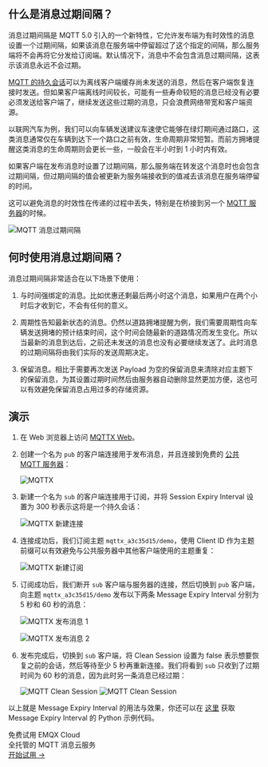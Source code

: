 ## 什么是消息过期间隔？

消息过期间隔是 MQTT 5.0 引入的一个新特性，它允许发布端为有时效性的消息设置一个过期间隔，如果该消息在服务端中停留超过了这个指定的间隔，那么服务端将不会再将它分发给订阅端。默认情况下，消息中不会包含消息过期间隔，这表示该消息永远不会过期。

[MQTT 的持久会话](https://www.emqx.com/zh/blog/mqtt-session)可以为离线客户端缓存尚未发送的消息，然后在客户端恢复连接时发送。但如果客户端离线时间较长，可能有一些寿命较短的消息已经没有必要必须发送给客户端了，继续发送这些过期的消息，只会浪费网络带宽和客户端资源。

以联网汽车为例，我们可以向车辆发送建议车速使它能够在绿灯期间通过路口，这类消息通常仅在车辆到达下一个路口之前有效，生命周期非常短暂。而前方拥堵提醒这类消息的生命周期则会更长一些，一般会在半小时到 1 小时内有效。

如果客户端在发布消息时设置了过期间隔，那么服务端在转发这个消息时也会包含过期间隔，但过期间隔的值会被更新为服务端接收到的值减去该消息在服务端停留的时间。

这可以避免消息的时效性在传递的过程中丢失，特别是在桥接到另一个 [MQTT 服务器](https://www.emqx.com/zh/blog/the-ultimate-guide-to-mqtt-broker-comparison)的时候。

![MQTT 消息过期间隔](https://assets.emqx.com/images/c671bad84e2bf4e348743d13b6d3c16a.png)

## 何时使用消息过期间隔？

消息过期间隔非常适合在以下场景下使用：

1. 与时间强绑定的消息。比如优惠还剩最后两小时这个消息，如果用户在两个小时后才收到它，不会有任何的意义。

2. 周期性告知最新状态的消息。仍然以道路拥堵提醒为例，我们需要周期性向车辆发送拥堵的预计结束时间，这个时间会随最新的道路情况而发生变化。所以当最新的消息到达后，之前还未发送的消息也没有必要继续发送了。此时消息的过期间隔将由我们实际的发送周期决定。

3. 保留消息。相比于需要再次发送 Payload 为空的保留消息来清除对应主题下的保留消息，为其设置过期时间然后由服务器自动删除显然更加方便，这也可以有效避免保留消息占用过多的存储资源。


## 演示

1. 在 Web 浏览器上访问 [MQTTX Web](http://www.emqx.io/online-mqtt-client)。

2. 创建一个名为 `pub` 的客户端连接用于发布消息，并且连接到免费的 [公共 MQTT 服务器](https://www.emqx.com/zh/mqtt/public-mqtt5-broker)：

   ![MQTTX](https://assets.emqx.com/images/4602b4d8091b573a3483f439a6453e3a.png)

3. 新建一个名为 `sub` 的客户端连接用于订阅，并将 Session Expiry Interval 设置为 300 秒表示这将是一个持久会话：

   ![MQTTX 新建连接](https://assets.emqx.com/images/3b4f14fbdf45d8cd4d489ccca3d3c886.png)

4. 连接成功后，我们订阅主题 `mqttx_a3c35d15/demo`，使用 Client ID 作为主题前缀可以有效避免与公共服务器中其他客户端使用的主题重复：

   ![MQTTX 新建订阅](https://assets.emqx.com/images/b924d0feff5ccad6e551575e44563786.png)

5. 订阅成功后，我们断开 `sub` 客户端与服务器的连接，然后切换到 `pub` 客户端，向主题 `mqttx_a3c35d15/demo` 发布以下两条 Message Expiry Interval 分别为 5 秒和 60 秒的消息：

   ![MQTTX 发布消息 1](https://assets.emqx.com/images/728e1e17bf79a305a84ff32880664d2a.png)

   ![MQTTX 发布消息 2](https://assets.emqx.com/images/bac6d68fe6b2a98c6f00ef508140d226.png)

6. 发布完成后，切换到 `sub` 客户端，将 Clean Session 设置为 false 表示想要恢复之前的会话，然后等待至少 5 秒再重新连接。我们将看到 `sub` 只收到了过期时间为 60 秒的消息，因为此时另一条消息已经过期：

   ![MQTT Clean Session](https://assets.emqx.com/images/2a2d1f661e8541a4d2dca0ba47b38e70.png)  ![MQTT Clean Session](https://assets.emqx.com/images/4640131ca940262ad195c25c7f96223a.png)


以上就是 Message Expiry Interval 的用法与效果，你还可以在 [这里](https://github.com/emqx/MQTT-Feature-Examples) 获取 Message Expiry Interval 的 Python 示例代码。





<section class="promotion">
    <div>
        免费试用 EMQX Cloud
        <div class="is-size-14 is-text-normal has-text-weight-normal">全托管的 MQTT 消息云服务</div>
    </div>
    <a href="https://accounts-zh.emqx.com/signup?continue=https://cloud.emqx.com/console/deployments/0?oper=new" class="button is-gradient px-5">开始试用 →</a>
</section>

